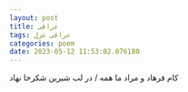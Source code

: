 ```yaml
---
layout: post
title: عراقی
tags: عراقی غزل
categories: poem
date: 2023-05-12 11:53:02.076180
---
```


کام فرهاد و مراد ما همه / در لب شیرین شکرخا نهاد